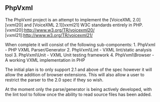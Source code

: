 PhpVxml
-------

The PhpVxml project is an attempt to implement the [VoiceXML 2.0][vxml20] and [VoiceXML 2.1][vxml21] W3C standards entirely in PHP.
	[vxml20]:http://www.w3.org/TR/voicexml20/
	[vxml21]:http://www.w3.org/TR/voicexml21/

When complete it will consist of the following sub-components:
	1. PhpVxml - PHP VXML Parser/Generator
	2. PhpVxml\Lint - VXML lint/static analysis tool
	3. PhpVxml\Unit - VXML Unit testing framework
	4. PhpVxml\Browser - A working VXML implementation in PHP

The initial plan is to only support 2.1 and above of the spec however it will allow the addition of browser extensions.  This will also allow a user to restrict the parser to the 2.0 spec if they so wish.

At the moment only the parse/generator is being actively developed, with the lint tool to follow once the ability to read source files has been added.

